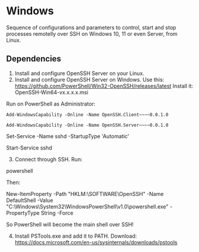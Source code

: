 # Windows

Sequence of configurations and parameters to control, start and stop processes remotelly over SSH 
on Windows 10, 11 or even Server, from Linux.

## Dependencies

1) Install and configure OpenSSH Server on your Linux.
2) Install and configure OpenSSH Server on Windows.
Use this: https://github.com/PowerShell/Win32-OpenSSH/releases/latest
Install it: OpenSSH-Win64-vx.x.x.x.msi

Run on PowerShell as Administrator:

`Add-WindowsCapability -Online -Name OpenSSH.Client~~~~0.0.1.0`

`Add-WindowsCapability -Online -Name OpenSSH.Server~~~~0.0.1.0`

Set-Service -Name sshd -StartupType 'Automatic'

Start-Service sshd

3) Connect through SSH.
Run:

powershell

Then:

New-ItemProperty -Path "HKLM:\SOFTWARE\OpenSSH" -Name DefaultShell -Value "C:\Windows\System32\WindowsPowerShell\v1.0\powershell.exe" -PropertyType String -Force

So PowerShell will become the main shell over SSH!

4) Install PSTools.exe and add it to PATH.
Download: https://docs.microsoft.com/en-us/sysinternals/downloads/pstools
